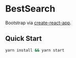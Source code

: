 # BestSearch

Bootstrap via [create-react-app](https://create-react-app.dev/).

## Quick Start

```sh
yarn install && yarn start
```
